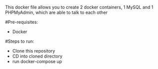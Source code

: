 This docker file allows you to create 2 docker containers, 1 MySQL and 1 PHPMyAdmin, which are able to talk to each other

#Pre-requisites: 
- Docker

#Steps to run:
- Clone this repository
- CD into cloned directory
- run docker-compose up
